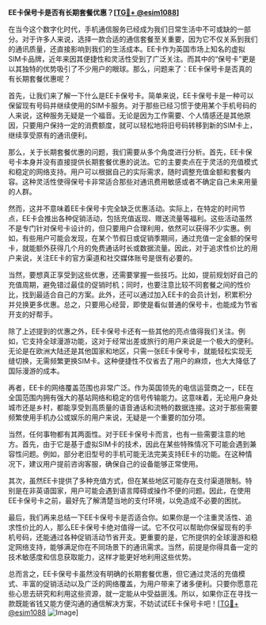 **EE卡保号卡是否有长期套餐优惠？[[TG💪+ @esim1088](https://t.me/s/esim1088)]**

在当今这个数字化时代，手机通信服务已经成为我们日常生活中不可或缺的一部分。对于许多人来说，选择一款合适的通信套餐至关重要，因为它不仅关系到我们的通讯质量，还直接影响到我们的生活成本。EE卡作为英国市场上知名的虚拟SIM卡品牌，近年来因其便捷性和灵活性受到了广泛关注。而其中的“保号卡”更是以其独特的优势吸引了不少用户的眼球。那么，问题来了：EE卡保号卡是否真的有长期套餐优惠呢？

首先，让我们来了解一下什么是EE卡保号卡。简单来说，EE卡保号卡是一种可以保留现有号码并继续使用的SIM卡服务。对于那些已经习惯于使用某个手机号码的人来说，这种服务无疑是一个福音。无论是因为工作需要、个人情感还是其他原因，只要用户保持一定的消费额度，就可以轻松地将旧号码转移到新的SIM卡上，继续享受原有的通讯便利。

那么，关于长期套餐优惠的问题，我们需要从多个角度进行分析。首先，EE卡保号卡本身并没有直接提供长期套餐优惠的说法。它的主要卖点在于灵活的充值模式和稳定的网络支持。用户可以根据自己的实际需求，随时调整充值金额和套餐内容。这种灵活性使得保号卡非常适合那些对通讯费用敏感或者不确定自己未来用量的人群。

然而，这并不意味着EE卡保号卡完全缺乏优惠活动。实际上，在特定的时间节点，EE卡会推出各种促销活动，包括充值返现、赠送流量等福利。这些活动虽然不是专门针对保号卡设计的，但只要用户合理利用，依然可以获得不少实惠。例如，有些用户可能会发现，在某个节假日或促销季期间，通过充值一定金额的保号卡，就能额外获得几个月的免费通话时长或数据流量。因此，对于追求性价比的用户来说，关注EE卡的官方渠道和社交媒体账号是很有必要的。

当然，要想真正享受到这些优惠，还需要掌握一些技巧。比如，提前规划好自己的充值周期，避免错过最佳的促销时机；同时，也要注意比较不同套餐之间的性价比，找到最适合自己的方案。此外，还可以通过加入EE卡的会员计划，积累积分并兑换更多优惠。总之，只要用心经营，即使是看似普通的保号卡，也能成为节省开支的好帮手。

除了上述提到的优惠之外，EE卡保号卡还有一些其他的亮点值得我们关注。例如，它支持全球漫游功能，这对于经常出差或旅行的用户来说是一个极大的便利。无论是在欧洲大陆还是其他国家和地区，只需一张EE卡保号卡，就能轻松实现无缝切换，无需频繁更换SIM卡。这种便捷性不仅省去了用户的麻烦，也大大降低了国际漫游的成本。

再者，EE卡的网络覆盖范围也非常广泛。作为英国领先的电信运营商之一，EE在全国范围内拥有强大的基站网络和稳定的信号传输能力。这意味着，无论用户身处城市还是乡村，都能享受到高质量的语音通话和流畅的数据连接。这对于那些需要频繁使用手机办公或娱乐的用户来说，无疑是一个重要的加分项。

当然，任何事物都有其两面性。对于EE卡保号卡而言，也有一些需要注意的地方。首先，由于它是基于虚拟SIM卡的技术，因此在某些特殊情况下可能会遇到兼容性问题。例如，部分老旧型号的手机可能无法完美支持EE卡的功能。在这种情况下，建议用户提前咨询客服，确保自己的设备能够正常使用。

其次，虽然EE卡提供了多种充值方式，但在某些地区可能存在支付渠道限制。特别是在非英语国家，用户可能会遇到语言障碍或操作不便的问题。因此，在使用EE卡保号卡之前，最好先了解清楚当地的支付环境，以免造成不必要的困扰。

最后，我们再来总结一下EE卡保号卡是否适合你。如果你是一个注重灵活性、追求性价比的人，那么EE卡保号卡绝对值得一试。它不仅可以帮助你保留现有的手机号码，还能通过各种促销活动节省开支。更重要的是，它所提供的全球漫游和稳定网络支持，能够满足你在不同场景下的通讯需求。当然，前提是你得具备一定的技术敏感度和信息获取能力，这样才能更好地利用这些优势。

总而言之，EE卡保号卡虽然没有明确的长期套餐优惠，但它通过灵活的充值模式、丰富的促销活动以及广泛的网络覆盖，为用户带来了诸多便利。只要你愿意花些心思去研究和利用这些资源，就一定能从中受益匪浅。所以，如果你正在寻找一款既能省钱又能方便沟通的通信解决方案，不妨试试EE卡保号卡吧！[[TG💪+ @esim1088](https://t.me/s/esim1088) ![Image](https://i.postimg.cc/4NQfJmqS/Snipaste-2025-05-13-00-14-12.png)]